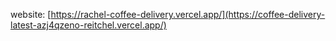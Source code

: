 website: [https://rachel-coffee-delivery.vercel.app/](https://coffee-delivery-latest-azj4qzeno-reitchel.vercel.app/)
